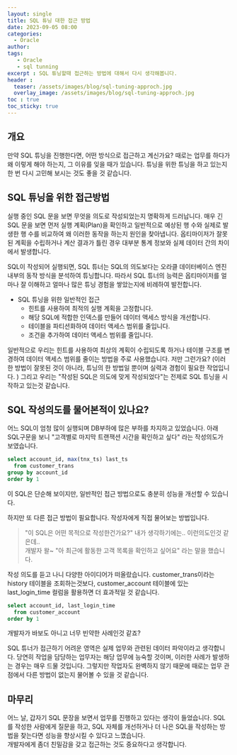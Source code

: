 ```yaml
---
layout: single
title: SQL 튜닝 대한 접근 방법
date: 2023-09-05 08:00
categories: 
  - Oracle
author: 
tags: 
   - Oracle
   - sql tunning
excerpt : SQL 튜닝할때 접근하는 방법에 대해서 다시 생각해봅니다.
header :
  teaser: /assets/images/blog/sql-tuning-approch.jpg
  overlay_image: /assets/images/blog/sql-tuning-approch.jpg
toc : true
toc_sticky: true
---
```


## 개요

만약 SQL 튜닝을 진행한다면, 어떤 방식으로 접근하고 계신가요? 때로는 업무를 하다가 왜 이렇게 해야 하는지, 그 이유를 잊을 때가 있습니다. 튜닝을 위한 튜닝을 하고 있는지 한 번 다시 고민해 보시는 것도 좋을 것 같습니다.

## SQL 튜닝을 위한 접근방법

실행 중인 SQL 문을 보면 무엇을 의도로 작성되었는지 명확하게 드러납니다. 매우 긴 SQL 문을 보면 먼저 실행 계획(Plan)을 확인하고 일반적으로 예상된 행 수와 실제로 발생한 행 수를 비교하여 왜 이러한 동작을 하는지 원인을 찾아냅니다. 옵티마이저가 잘못된 계획을 수립하거나 계산 결과가 틀린 경우 대부분 통계 정보와 실제 데이터 간의 차이에서 발생합니다.

SQL이 작성되어 실행되면, SQL 튜너는 SQL의 의도보다는 오라클 데이터베이스 엔진 내부의 동작 방식을 분석하여 튜닝합니다. 따라서 SQL 튜너의 능력은 옵티마이저를 얼마나 잘 이해하고 얼마나 많은 튜닝 경험을 쌓았는지에 비례하여 발전합니다.

- SQL 튜닝을 위한 일반적인 접근
  - 힌트를 사용하여 최적의 실행 계획을 고정합니다.
  - 해당 SQL에 적합한 인덱스를 만들어 데이터 액세스 방식을 개선합니다.
  - 테이블을 파티션화하여 데이터 액세스 범위를 줄입니다.
  - 조건을 추가하여 데이터 액세스 범위를 줄입니다.

일반적으로 우리는 힌트를 사용하여 최상의 계획이 수립되도록 하거나 테이블 구조를 변경하여 데이터 액세스 범위를 줄이는 방법을 주로 사용했습니다. 저만 그런가요? (이러한 방법이 잘못된 것이 아니라, 튜닝의 한 방법일 뿐이며 실력과 경험이 필요한 작업입니다. )
그리고 우리는 "작성된 SQL은 의도에 맞게 작성되었다"는 전제로 SQL 튜닝을 시작하고 있는것 같습니다. 

## SQL 작성의도를 물어본적이 있나요?

어느 SQL이 엄청 많이 실행되며 DB부하에 많은 부하를 차지하고 있었습니다. 
아래 SQL구문을 보니 "고객별로 마지막 트랜잭션 시간을 확인하고 싶다"  라는 작성의도가 보였습니다.

```sql
select account_id, max(tnx_ts) last_ts
  from customer_trans
group by account_id 
order by 1
```
이 SQL은 단순해 보이지만, 일반적인 접근 방법으로도 충분히 성능을 개선할 수 있습니다.

하지만 또 다른 접근 방법이 필요합니다. 작성자에게 직접 물어보는 방법입니다.

> "이 SQL은 어떤 목적으로 작성한건가요?" 내가 생각하기에는.. 이런의도인것 같은데.. <br>
> 개발자 왈~ "아 최근에 활동한 고객 목록을 확인하고 싶어요" 라는 말을 했습니다.

작성 의도를 듣고 나니 다양한 아이디어가 떠올랐습니다.
customer_trans이라는 history 테이블을 조회하는것보다, 
customer_account 테이블에 있는last_login_time 컬럼을 활용하면 더 효과적일 것 같습니다.

```sql
select account_id, last_login_time
  from customer_account
order by 1
```

개발자가 바보도 아니고 너무 빈약한 사례인것 같죠?

SQL 튜너가 접근하기 어려운 영역은 실제 업무와 관련된 데이터 파악이라고 생각합니다. 
당연히 작업을 담당하는 업무자는 해당 업무에 능숙할 것이며, 이러한 사례가 발생하는 경우는 매우 드물 것입니다. 그렇지만 작업자도 완벽하지 않기 때문에 때로는 업무 관점에서 다른 방법이 없는지 물어볼 수 있을 것 같습니다.

## 마무리

어느 날, 갑자기 SQL 문장을 보면서 업무를 진행하고 있다는 생각이 들었습니다. SQL를 작성한 사람에게 질문을 하고, SQL 자체를 개선하거나 더 나은 SQL을 작성하는 방법을 찾는다면 성능을 향상시킬 수 있다고 느꼈습니다.  <br>
개발자에게 좀더 친밀감을 갖고 접근하는 것도 중요하다고 생각합니다.